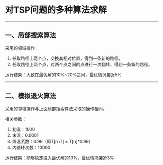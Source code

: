 # 对TSP问题的多种算法求解

---
## 一、局部搜索算法
采用的邻域操作：
1. 任取路径上两个点，交换其相对位置，得到一条新的路径。
2. 任取路径上两个点，对两个点之间的点进行一次翻转，得到一条新的路径。


运行结果：大致在最优解的10%~20%之间，最优情况接近5%

---
## 二、模拟退火算法
采用的邻域操作与上面局部搜索算法采取的操作相同。

相关参数：
1. 初温：1000
2. 末温：0.0001
3. 降温系数：0.99（即T[n+1] = T[n]*0.99）
4. 内循环次数：10000

运行结果：能够稳定进入最优解的10%，最优情况接近3%